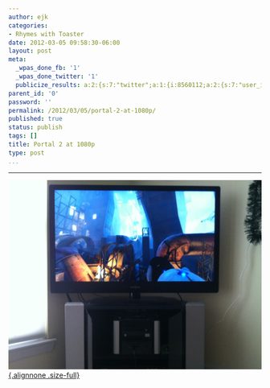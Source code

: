```yaml
---
author: ejk
categories:
- Rhymes with Toaster
date: 2012-03-05 09:58:30-06:00
layout: post
meta:
  _wpas_done_fb: '1'
  _wpas_done_twitter: '1'
  publicize_results: a:2:{s:7:"twitter";a:1:{i:8560112;a:2:{s:7:"user_id";s:3:"ejk";s:7:"post_id";s:18:"176683119812943872";}}s:2:"fb";a:1:{i:722852376;a:2:{s:7:"user_id";s:9:"722852376";s:7:"post_id";s:17:"10150578285642377";}}}
parent_id: '0'
password: ''
permalink: /2012/03/05/portal-2-at-1080p/
published: true
status: publish
tags: []
title: Portal 2 at 1080p
type: post
...
```

---

[![20120305-095811.jpg](/assets/2012/03/20120305-095811.jpg){.alignnone .size-full}](http://rhymeswithtoaster.files.wordpress.com/2012/03/20120305-095811.jpg)
